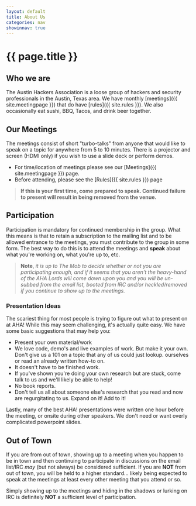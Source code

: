 ```yaml
---
layout: default
title: About Us
categories: nav
showinnav: true
---
```


# {{ page.title }}

## Who we are
The Austin Hackers Association is a loose group of hackers and
security professionals in the Austin, Texas area. We have monthly [meetings]({{ site.meetingpage }}) that do have [rules]({{ site.rules }}). We also occasionally eat sushi, BBQ, Tacos, and drink beer together.

## Our Meetings
The meetings consist of short "turbo-talks" from anyone that would like
to speak on a topic for anywhere from 5 to 10 minutes. There is a projector
and screen (HDMI only) if you wish to use a slide deck or perform demos. 

* For time/location of meetings please see our [Meetings]({{ site.meetingpage }})
page.
* Before attending, please see the [Rules]({{ site.rules }}) page

> **If this is your first time, come prepared to speak. Continued failure to present
will result in being removed from the venue.**

## Participation
Participation is mandatory for continued membership in the group. What
this means is that to retain a subscription to the mailing list and
to be allowed entrance to the meetings, you must contribute to the group
in some form. The best way to do this is to attend the meetings and **speak**
about what you're working on, what you're up to, etc.

> **Note**, *it is up to The Mob to decide whether or not you are
participating enough, and if it seems that you aren't the heavy-hand of
the AHA Lords will come down upon you and you will be un-subbed from the
email list, booted from IRC and/or heckled/removed if you continue to
show up to the meetings.*

### Presentation Ideas
The scariest thing for most people is trying to figure out what to
present on at AHA! While this may seem challenging, it's actually quite
easy. We have some basic suggestions that may help you:

* Present your own material/work
* We love code, demo's and live examples of work. But make it your own.
   Don't give us a 101 on a topic that any of us could just lookup.
ourselves or read an already written how-to on.
* It doesn't have to be finished work.
* If you've shown you're doing your own research but are stuck, come
   talk to us and we'll likely be able to help!
* No book reports.
* Don't tell us all about someone else's research that you read and now
   are regurgitating to us. Expand on it! Add to it!

Lastly, many of the best AHA! presentations were written one hour before
the meeting, or onsite during other speakers. We don't need or want overly
complicated powerpoint slides. 

## Out of Town
If you are from out of town, showing up to a meeting when you happen
to be in town and then continuing to participate in discussions on the
email list/IRC *may* (but not always) be considered sufficient. If you are
**NOT** from out of town, you will be held to a higher standard... likely being
expected to speak at the meetings at least every other meeting that you attend
or so.

Simply showing up to the meetings and hiding in the shadows or lurking
on IRC is definitely **NOT** a sufficient level of participation.
